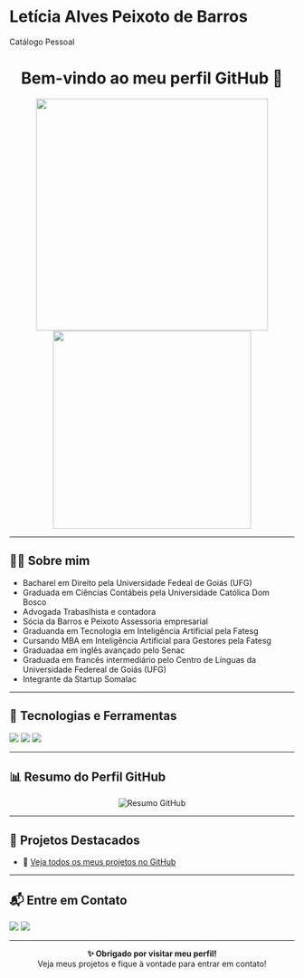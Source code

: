 # Letícia Alves Peixoto de Barros
Catálogo Pessoal
<h1 align="center">Bem-vindo ao meu perfil GitHub 👋</h1>

<p align="center">
  <img src="https://github-readme-stats.vercel.app/api?username=leticiaalvespeixotodebarros&show_icons=true&theme=dracula" width="410"/>
  <img src="https://github-readme-stats.vercel.app/api/top-langs/?username=leticiaalvespeixotodebarros&layout=compact&theme=dracula" width="350"/>
</p>

---

## 🙋‍♂ Sobre mim

- Bacharel em Direito pela Universidade Fedeal de Goiás (UFG)
- Graduada em Ciências Contábeis pela Universidade Católica Dom Bosco
- Advogada Trabaslhista e contadora
- Sócia da Barros e Peixoto Assessoria empresarial
- Graduanda em Tecnologia em Inteligência Artificial pela Fatesg
- Cursando MBA em Inteligência Artificial para Gestores pela Fatesg
- Graduadaa em inglês avançado pelo Senac
- Graduada em francês intermediário pelo Centro de Línguas da Universidade Federeal de Goiás (UFG)
- Integrante da Startup Somalac

---

## 🚀 Tecnologias e Ferramentas

<p>
  <!-- Linguagens e Frameworks -->
  <img src="https://img.shields.io/badge/Python-3670A0?style=for-the-badge&logo=python&logoColor=ffdd54"/>

  <!-- Inteligência Artificial e Ciência de Dados -->
 
  <!-- Business Intelligence e Visualização -->
  <img src="https://img.shields.io/badge/Business%20Intelligence-1E90FF?style=for-the-badge&logo=tableau&logoColor=white"/>
  <img src="https://img.shields.io/badge/Power%20BI-F2C811?style=for-the-badge&logo=powerbi&logoColor=black"/>
   
</p>

---

## 📊 Resumo do Perfil GitHub

<p align="center">
  <img src="https://github-profile-summary-cards.vercel.app/api/cards/profile-details?username=leticiaalvespeixotodebarros&theme=2077" alt="Resumo GitHub"/>
</p>

---

## 📂 Projetos Destacados


- 🔗 [Veja todos os meus projetos no GitHub](https://github.com/leticiaalvespeixotodebarros?tab=repositories)

---

## 📬 Entre em Contato

<p>
 </a>
  <a href="mailto:leticiapeixoto.adv@gmail.com"><img src="https://img.shields.io/badge/-Email-D14836?style=for-the-badge&logo=gmail&logoColor=white"/></a>
  <a href="https://www.instagram.com/leticiapeixoto__/"><img src="https://img.shields.io/badge/-Instagram-E4405F?style=for-the-badge&logo=instagram&logoColor=white"/></a>
</p>

---
<p align="center">
  <strong>✨ Obrigado por visitar meu perfil!</strong><br/>
  Veja meus projetos e fique à vontade para entrar em contato!
</p>

